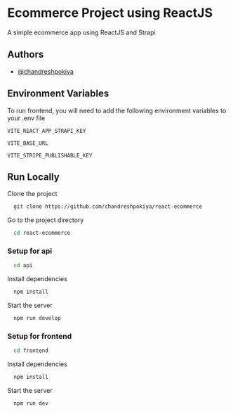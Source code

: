 # Ecommerce Project using ReactJS

A simple ecommerce app using ReactJS and Strapi


## Authors

- [@chandreshpokiya](https://github.com/chandreshpokiya)


## Environment Variables

To run frontend, you will need to add the following environment variables to your .env file

`VITE_REACT_APP_STRAPI_KEY`

`VITE_BASE_URL`

`VITE_STRIPE_PUBLISHABLE_KEY`


## Run Locally

Clone the project

```bash
  git clone https://github.com/chandreshpokiya/react-ecommerce
```

Go to the project directory

```bash
  cd react-ecommerce
```

### Setup for api

```bash
  cd api
```
Install dependencies

```bash
  npm install
```
Start the server

```bash
  npm run develop
```

### Setup for frontend

```bash
  cd frontend
```

Install dependencies

```bash
  npm install
```
Start the server

```bash
  npm run dev
```
